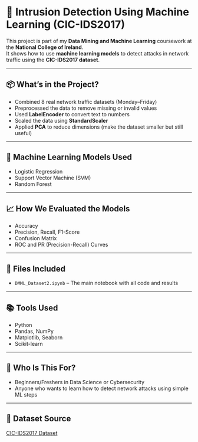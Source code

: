 # 🔐 Intrusion Detection Using Machine Learning (CIC-IDS2017)

This project is part of my **Data Mining and Machine Learning** coursework at the **National College of Ireland**.  
It shows how to use **machine learning models** to detect attacks in network traffic using the **CIC-IDS2017 dataset**.

---

## 📦 What’s in the Project?

- Combined 8 real network traffic datasets (Monday–Friday)
- Preprocessed the data to remove missing or invalid values
- Used **LabelEncoder** to convert text to numbers
- Scaled the data using **StandardScaler**
- Applied **PCA** to reduce dimensions (make the dataset smaller but still useful)

---

## 🧠 Machine Learning Models Used

- Logistic Regression
- Support Vector Machine (SVM)
- Random Forest

---

## 📈 How We Evaluated the Models

- Accuracy
- Precision, Recall, F1-Score
- Confusion Matrix
- ROC and PR (Precision-Recall) Curves

---

## 📁 Files Included

- `DMML_Dataset2.ipynb` – The main notebook with all code and results

---

## 📚 Tools Used

- Python
- Pandas, NumPy
- Matplotlib, Seaborn
- Scikit-learn

---

## 🙋 Who Is This For?

- Beginners/Freshers in Data Science or Cybersecurity
- Anyone who wants to learn how to detect network attacks using simple ML steps

---

## 🔗 Dataset Source

[CIC-IDS2017 Dataset](https://www.unb.ca/cic/datasets/ids-2017.html)
